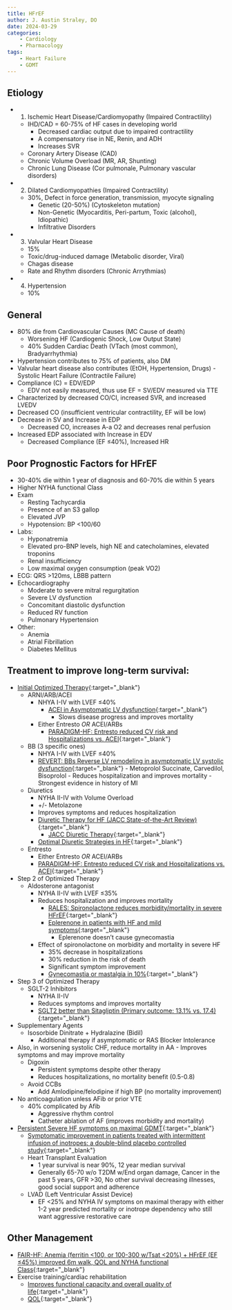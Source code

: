 ```yaml
---
title: HFrEF
author: J. Austin Straley, DO
date: 2024-03-29
categories:
    - Cardiology
    - Pharmacology
tags:
    - Heart Failure
    - GDMT
---
```

## Etiology
- 1) Ischemic Heart Disease/Cardiomyopathy (Impaired Contractility)
    - IHD/CAD = 60-75% of HF cases in developing world
        - Decreased cardiac output due to impaired contractility
        - A compensatory rise in NE, Renin, and ADH
        - Increases SVR
    - Coronary Artery Disease (CAD)
    - Chronic Volume Overload (MR, AR, Shunting)
    - Chronic Lung Disease (Cor pulmonale, Pulmonary vascular disorders)
- 2) Dilated Cardiomyopathies (Impaired Contractility)
    - 30%, Defect in force generation, transmission, myocyte signaling
        - Genetic (20-50%) (Cytoskeleton mutation)
        - Non-Genetic (Myocarditis, Peri-partum, Toxic (alcohol), Idiopathic)
        - Infiltrative Disorders 
- 3) Valvular Heart Disease
    - 15%
    - Toxic/drug-induced damage (Metabolic disorder, Viral)
    - Chagas disease
    - Rate and Rhythm disorders (Chronic Arrythmias)
- 4) Hypertension
    - 10%

## General
- 80% die from Cardiovascular Causes (MC Cause of death)
    - Worsening HF (Cardiogenic Shock, Low Output State)
    - 40% Sudden Cardiac Death (VTach (most common), Bradyarrhythmia)
- Hypertension contributes to 75% of patients, also DM
- Valvular heart disease also contributes (EtOH, Hypertension, Drugs)
        - Systolic Heart Failure (Contractile Failure)
- Compliance (C) = EDV/EDP
    - EDV not easily measured, thus use EF = SV/EDV measured via TTE
- Characterized by decreased CO/CI, increased SVR, and increased LVEDV
- Decreased CO (insufficient ventricular contractility, EF will be low)
- Decrease in SV and Increase in EDP
    - Decreased CO, increases A-a O2 and decreases renal perfusion
- Increased EDP associated with Increase in EDV
    - Decreased Compliance (EF ≤40%), Increased HR

## Poor Prognostic Factors for HFrEF
- 30-40% die within 1 year of diagnosis and 60-70% die within 5 years
- Higher NYHA functional Class
- Exam
    - Resting Tachycardia
    - Presence of an S3 gallop
    - Elevated JVP
    - Hypotension: BP <100/60
- Labs: 
    - Hyponatremia
    - Elevated pro-BNP levels, high NE and catecholamines, elevated troponins
    - Renal insufficiency
    - Low maximal oxygen consumption (peak VO2)
- ECG: QRS >120ms, LBBB pattern
- Echocardiography
    - Moderate to severe mitral regurgitation
    - Severe LV dysfunction
    - Concomitant diastolic dysfunction
    - Reduced RV function
    - Pulmonary Hypertension
- Other: 
    - Anemia
    - Atrial Fibrillation
    - Diabetes Mellitus

## Treatment to improve long-term survival:
- [Initial Optimized Therapy](https://pubmed.ncbi.nlm.nih.gov/33446410/){:target="_blank"}
    - ARNI/ARB/ACEI
        - NHYA I-IV with LVEF ≤40%
            - [ACEI in Asymptomatic LV dysfunction](https://pubmed.ncbi.nlm.nih.gov/1463530/){:target="_blank"}
                - Slows disease progress and improves mortality
        - Either Entresto _*OR*_ ACEI/ARBs
            - [PARADIGM-HF: Entresto reduced CV risk and Hospitalizations vs. ACEI](https://pubmed.ncbi.nlm.nih.gov/25176015/){:target="_blank"}
    - BB (3 specific ones)
        - NHYA I-IV with LVEF ≤40%
        - [REVERT: BBs Reverse LV remodeling in asymptomatic LV systolic dysfunction](https://pubmed.ncbi.nlm.nih.gov/17576868/){:target="_blank"}
                - Metoprolol Succinate, Carvedilol, Bisoprolol
                - Reduces hospitalization and improves mortality
                    - Strongest evidence in history of MI
    - Diuretics
        - NYHA II-IV with Volume Overload
        - +/- Metolazone
        - Improves symptoms and reduces hospitalization
        - [Diuretic Therapy for HF (JACC State-of-the-Art Review)](https://pubmed.ncbi.nlm.nih.gov/32164892/){:target="_blank"}
            - [JACC Diuretic Therapy](https://www.jacc.org/doi/10.1016/j.jacc.2019.12.059){:target="_blank"}
        - [Optimal Diuretic Strategies in HF](https://www.ncbi.nlm.nih.gov/pmc/articles/PMC8039650/){:target="_blank"}
    - Entresto
        - Either Entresto _*OR*_ ACEI/ARBs
        - [PARADIGM-HF: Entresto reduced CV risk and Hospitalizations vs. ACEI](https://pubmed.ncbi.nlm.nih.gov/25176015/){:target="_blank"}
- Step 2 of Optimized Therapy
    - Aldosterone antagonist
        - NYHA II-IV with LVEF ≤35%
        - Reduces hospitalization and improves mortality
            - [RALES: Spironolactone reduces morbidity/mortality in severe HFrEF](https://pubmed.ncbi.nlm.nih.gov/10471456/){:target="_blank"}
            - [Eplerenone in patients with HF and mild symptoms](https://pubmed.ncbi.nlm.nih.gov/21073363/){:target="_blank"}
                - Eplerenone doesn’t cause gynecomastia
        - Effect of spironolactone on morbidity and mortality in severe HF
            - 35% decrease in hospitalizations
            - 30% reduction in the risk of death
            - Significant symptom improvement
            - [Gynecomastia or mastalgia in 10%](https://pubmed.ncbi.nlm.nih.gov/10471456/){:target="_blank"}
- Step 3 of Optimized Therapy
    - SGLT-2 Inhibitors
        - NYHA II-IV
        - Reduces symptoms and improves mortality
        - [SGLT2 better than Sitagliptin (Primary outcome: 13.1% vs. 17.4)](https://academic.oup.com/eurheartj/article/44/24/2216/7187574){:target="_blank"}
- Supplementary Agents
    - Isosorbide Dinitrate + Hydralazine (Bidil)
        - Additional therapy if asymptomatic or RAS Blocker Intolerance
- Also, in worsening systolic CHF, reduce mortality in AA
        - Improves symptoms and may improve mortality
    - Digoxin
        - Persistent symptoms despite other therapy
        - Reduces hospitalizations, no mortality benefit (0.5-0.8)
    - Avoid CCBs
        - Add Amlodipine/felodipine if high BP (no mortality improvement)
- No anticoagulation unless AFib or prior VTE
    - 40% complicated by Afib
        - Aggressive rhythm control
        - Catheter ablation of AF (improves morbidity and mortality)
- [Persistent Severe HF symptoms on maximal GDMT](https://pubmed.ncbi.nlm.nih.gov/32216916/){:target="_blank"}
    - [Symptomatic improvement in patients treated with intermittent infusion of inotropes: a double-blind placebo controlled study](https://pubmed.ncbi.nlm.nih.gov/12939113/){:target="_blank"}
    - Heart Transplant Evaluation
        - 1 year survival is near 90%, 12 year median survival
        - Generally 65-70 w/o T2DM w/End organ damage, Cancer in the past 5 years, GFR >30, No other survival decreasing illnesses, good social support and adherence
    - LVAD (Left Ventricular Assist Device)
        - EF <25% and NYHA IV symptoms on maximal therapy with either 1-2 year predicted mortality or inotrope dependency who still want aggressive restorative care

## Other Management
- [FAIR-HF: Anemia (ferritin <100, or 100-300 w/Tsat <20%) + HFrEF (EF ≤45%) improved 6m walk, QOL and NYHA functional Class](https://pubmed.ncbi.nlm.nih.gov/19920054/){:target="_blank"}
- Exercise training/cardiac rehabilitation 
    - [Improves functional capacity and overall quality of life](https://pubmed.ncbi.nlm.nih.gov/25605639/){:target="_blank"}
    - [QOL](https://pubmed.ncbi.nlm.nih.gov/25399909/){:target="_blank"}
